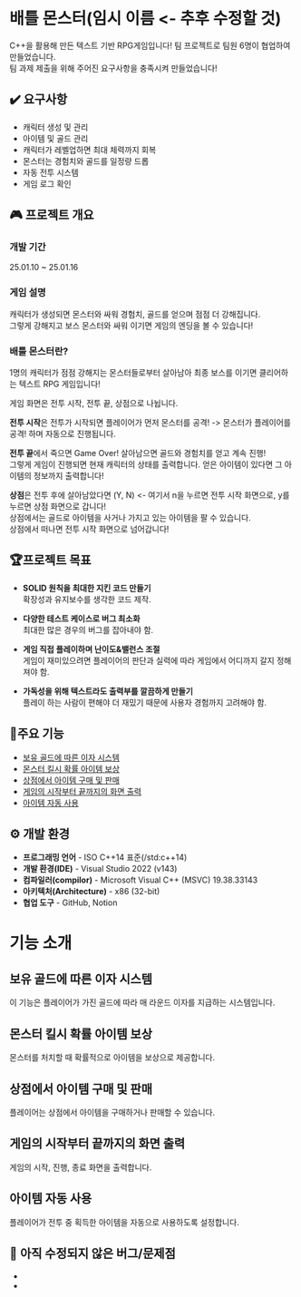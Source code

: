 <!-- Heading -->
# 배틀 몬스터(임시 이름 <- 추후 수정할 것)
C++을 활용해 만든 텍스트 기반 RPG게임입니다!
팀 프로젝트로 팀원 6명이 협업하여 만들었습니다.<br>팀 과제 제출을 위해 주어진 요구사항을 충족시켜 만들었습니다!

## ✔️ 요구사항
- 캐릭터 생성 및 관리
- 아이템 및 골드 관리
- 캐릭터가 레벨업하면 최대 체력까지 회복
- 몬스터는 경험치와 골드를 일정량 드롭
- 자동 전투 시스템
- 게임 로그 확인

## 🎮 프로젝트 개요
### 개발 기간
25.01.10 ~ 25.01.16
### 게임 설명
캐릭터가 생성되면 몬스터와 싸워 경험치, 골드를 얻으며 점점 더 강해집니다.<br>
그렇게 강해지고 보스 몬스터와 싸워 이기면 게임의 엔딩을 볼 수 있습니다!
### 배틀 몬스터란?
1명의 캐릭터가 점점 강해지는 몬스터들로부터 살아남아 최종 보스를 이기면 클리어하는 텍스트 RPG 게임입니다!

게임 화면은 전투 시작, 전투 끝, 상점으로 나뉩니다.

**전투 시작**은 전투가 시작되면 플레이어가 먼저 몬스터를 공격! -> 몬스터가 플레이어를 공격! 하며 자동으로 진행됩니다.

**전투 끝**에서 죽으면 Game Over! 살아남으면 골드와 경험치를 얻고 계속 진행!<br>
그렇게 게임이 진행되면 현재 캐릭터의 상태를 출력합니다. 얻은 아이템이 있다면 그 아이템의 정보까지 출력합니다!

**상점**은 전투 후에 살아남았다면 (Y, N) <- 여기서 n을 누르면 전투 시작 화면으로, y를 누르면 상점 화면으로 갑니다!<br>
상점에서는 골드로 아이템을 사거나 가지고 있는 아이템을 팔 수 있습니다.<br>
상점에서 떠나면 전투 시작 화면으로 넘어갑니다!

## 🏆프로젝트 목표
- **SOLID 원칙을 최대한 지킨 코드 만들기**<br>
확장성과 유지보수를 생각한 코드 제작.

- **다양한 테스트 케이스로 버그 최소화**<br>
최대한 많은 경우의 버그를 잡아내야 함.

- **게임 직접 플레이하며 난이도&밸런스 조절**<br>
게임이 재미있으려면 플레이어의 판단과 실력에 따라 게임에서 어디까지 갈지 정해져야 함.

- **가독성을 위해 텍스트라도 출력부를 깔끔하게 만들기**<br>
플레이 하는 사람이 편해야 더 재밌기 때문에 사용자 경험까지 고려해야 함.

## 📌주요 기능
- [보유 골드에 따른 이자 시스템](#보유-골드에-따른-이자-시스템)
- [몬스터 킬시 확률 아이템 보상](#몬스터-킬시-확률-아이템-보상)
- [상점에서 아이템 구매 및 판매](#상점에서-아이템-구매-및-판매)
- [게임의 시작부터 끝까지의 화면 출력](#게임의-시작부터-끝까지의-화면-출력)
- [아이템 자동 사용](#아이템-자동-사용)

## ⚙ 개발 환경
- **프로그래밍 언어** - ISO C++14 표준(/std:c++14)
- **개발 환경(IDE)** - Visual Studio 2022 (v143)
- **컴파일러(compilor)** - Microsoft Visual C++ (MSVC) 19.38.33143
- **아키텍처(Architecture)** - x86 (32-bit)
- **협업 도구** - GitHub, Notion

# 기능 소개

## 보유 골드에 따른 이자 시스템
이 기능은 플레이어가 가진 골드에 따라 매 라운드 이자를 지급하는 시스템입니다.
## 몬스터 킬시 확률 아이템 보상
몬스터를 처치할 때 확률적으로 아이템을 보상으로 제공합니다.
## 상점에서 아이템 구매 및 판매
플레이어는 상점에서 아이템을 구매하거나 판매할 수 있습니다.
## 게임의 시작부터 끝까지의 화면 출력
게임의 시작, 진행, 종료 화면을 출력합니다.
## 아이템 자동 사용
플레이어가 전투 중 획득한 아이템을 자동으로 사용하도록 설정합니다.

## 📢 아직 수정되지 않은 버그/문제점
-
-
